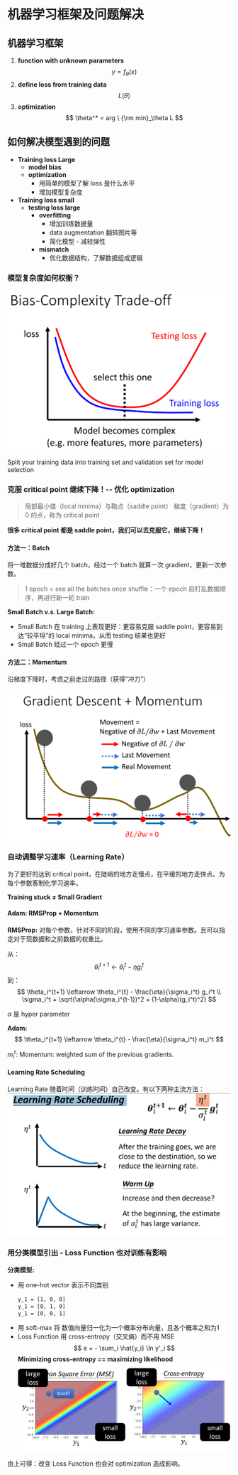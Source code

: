 # 机器学习框架及问题解决

## 机器学习框架

1. **function with unknown parameters**
  $$
    y = f_ \theta (x)
  $$
2. **define loss from training data**
  $$
    L(\theta)
  $$
3. **optimization**
  $$
    \theta^* = arg \ {\rm min}_\theta L
  $$

## 如何解决模型遇到的问题

- **Training loss Large**
  - **model bias**
  - **optimization**
    - 用简单的模型了解 loss 是什么水平
    - 增加模型复杂度
- **Training loss small**
  -  **testing loss large**
     -  **overfitting**
        -  增加训练数据量
        -  data augmentation 翻转图片等
        -  简化模型 - 减轻弹性
     - **mismatch**
       - 优化数据结构，了解数据组成逻辑

### 模型复杂度如何权衡？

![trade-off](./images/trade-off.png)

Split your training data into training set and validation set for model selection

### 克服 critical point 继续下降！-- 优化 optimization

> 局部最小值（local minima）与鞍点（saddle point）
> 梯度（gradient）为 0 的点，称为 critical point

**很多 critical point 都是 saddle point，我们可以去克服它，继续下降！**

#### 方法一：Batch

将一堆数据分成好几个 batch，经过一个 batch 就算一次 gradient，更新一次参数。

> 1 epoch = see all the batches once
> shuffle：一个 epoch 后打乱数据顺序，再进行新一轮 train

**Small Batch v.s. Large Batch:**
- Small Batch 在 training 上表现更好：更容易克服 saddle point，更容易到达“较平坦”的 local minima，从而 testing 结果也更好
- Small Batch 经过一个 epoch 更慢

#### 方法二：Momentum

沿梯度下降时，考虑之前走过的路径（获得“冲力”）

![momentum](./images/momentum.png)

### 自动调整学习速率（Learning Rate）

为了更好的达到 critical point，在陡峭的地方走慢点，在平缓的地方走快点。为每个参数客制化学习速率。

**Training stuck ≠ Small Gradient**

#### Adam: RMSProp + Momentum

**RMSProp:** 对每个参数，针对不同的阶段，使用不同的学习速率参数。且可以指定对于现数据和之前数据的权重比。

从：
$$
  \theta_i^{t+1} \leftarrow \theta_i^{t} - \eta g_i^t
$$
到：
$$
  \theta_i^{t+1} \leftarrow \theta_i^{t} - \frac{\eta}{\sigma_i^t} g_i^t
  \\
  \sigma_i^t = \sqrt{\alpha(\sigma_i^{t-1})^2 + (1-\alpha)(g_i^t)^2}
$$

$\alpha$ 是 hyper parameter

**Adam:** 
$$
  \theta_i^{t+1} \leftarrow \theta_i^{t} - \frac{\eta}{\sigma_i^t} m_i^t
$$

$m_i^t$: Momentum: weighted sum of the previous gradients.

#### Learning Rate Scheduling

Learning Rate 随着时间（训练时间）自己改变。有以下两种主流方法：
![LR-Scheduling](./images/LR-Scheduling.png)

### 用分类模型引出 - Loss Function 也对训练有影响

**分类模型:**
- 用 one-hot vector 表示不同类别
  ```
  y_1 = [1, 0, 0]
  y_1 = [0, 1, 0]
  y_1 = [0, 0, 1]
  ```
- 用 soft-max 将 数值向量归一化为一个概率分布向量，且各个概率之和为1
- Loss Function 用 cross-entropy（交叉熵）而不用 MSE
  $$
    e = - \sum_i \hat{y_i} \ln y'_i
  $$
  **Minimizing cross-entropy == maximizing likelihood**
  ![mse-vs-ce](./images/mse-vs-ce.png)

由上可得：改变 Loss Function 也会对 optimization 造成影响。
